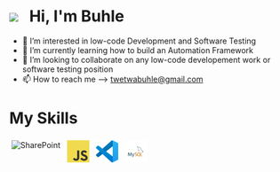 # <img src="https://camo.githubusercontent.com/4cc9a57bfd6f608470e752bb84f004b658b65866dffbf9d73abe425745d4133f/68747470733a2f2f63646e2e6a7364656c6976722e6e65742f67682f54683357616c6c2f6173736574732d63646e2f506572736f6e616c476974687562526561646d652f48616e6447726565742e676966" width="35px" data-canonical-src="https://cdn.jsdelivr.net/gh/Th3Wall/assets-cdn/PersonalGithubReadme/HandGreet.gif" style="max-width: 100%;"> &nbsp; <b> Hi, I'm Buhle </b> #


- 👀 I’m interested in low-code Development and Software Testing
- 🌱 I’m currently learning how to build an Automation Framework
- 💞️ I’m looking to collaborate on any low-code developement work or software testing position
- 📫 How to reach me --> twetwabuhle@gmail.com 

# My Skills #
<p align="left">
<img src="https://cdn.iconscout.com/icon/free/png-64/sharepoint-1411852-1194341.png" alt="SharePoint" height="40" style="vertical-align:top; margin:4px">
<img src="https://raw.githubusercontent.com/github/explore/80688e429a7d4ef2fca1e82350fe8e3517d3494d/topics/javascript/javascript.png" alt="Javascript" height="40" style="vertical-align:top; margin:4px">
<img src="https://raw.githubusercontent.com/github/explore/80688e429a7d4ef2fca1e82350fe8e3517d3494d/topics/visual-studio-code/visual-studio-code.png" alt="VS Code" height="40" style="vertical-align:top; margin:4px">
<img src="https://raw.githubusercontent.com/github/explore/80688e429a7d4ef2fca1e82350fe8e3517d3494d/topics/mysql/mysql.png" alt="MySQL" height="40" style="vertical-align:top; margin:4px">
</p>


<!---
Buhle-T0412/Buhle-T0412 is a ✨ special ✨ repository because its `README.md` (this file) appears on your GitHub profile.
You can click the Preview link to take a look at your changes.
--->
